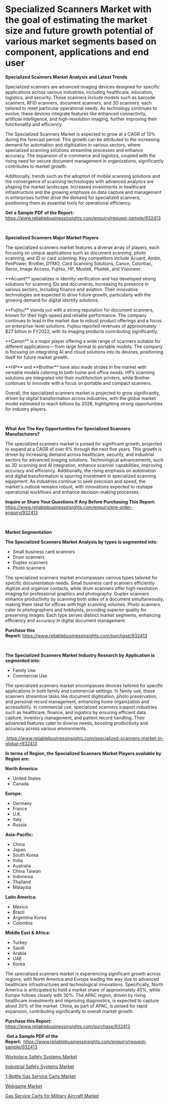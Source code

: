<p><h1>Specialized Scanners Market with the goal of estimating the market size and future growth potential of various market segments based on component, applications and end user</h1></p><p><strong>Specialized Scanners Market Analysis and Latest Trends</strong></p>
<p><p>Specialized scanners are advanced imaging devices designed for specific applications across various industries, including healthcare, education, logistics, and security. These scanners include models such as barcode scanners, RFID scanners, document scanners, and 3D scanners, each tailored to meet particular operational needs. As technology continues to evolve, these devices integrate features like enhanced connectivity, artificial intelligence, and high-resolution imaging, further improving their functionality and efficiency.</p><p>The Specialized Scanners Market is expected to grow at a CAGR of 13% during the forecast period. This growth can be attributed to the increasing demand for automation and digitization in various sectors, where specialized scanning solutions streamline processes and enhance accuracy. The expansion of e-commerce and logistics, coupled with the rising need for secure document management in organizations, significantly contributes to market growth.</p><p>Additionally, trends such as the adoption of mobile scanning solutions and the convergence of scanning technologies with advanced analytics are shaping the market landscape. Increased investments in healthcare infrastructure and the growing emphasis on data capture and management in enterprises further drive the demand for specialized scanners, positioning them as essential tools for operational efficiency.</p></p>
<p><strong>Get a Sample PDF of the Report:&nbsp;</strong> <a href="https://www.reliablebusinessinsights.com/enquiry/request-sample/932413?utm_campaign=1094&utm_medium=2&utm_source=Github&utm_content=ia&utm_term=16112024&utm_id=specialized-scanners">https://www.reliablebusinessinsights.com/enquiry/request-sample/932413</a></p>
<p>&nbsp;</p>
<p><strong>Specialized Scanners Major Market Players</strong></p>
<p><p>The specialized scanners market features a diverse array of players, each focusing on unique applications such as document scanning, photo scanning, and ID or card scanning. Key competitors include Acuant, Ambir, PenPower, Brother, DYMO, Card Scanning Solutions, Canon, Colortrac, Xerox, Image Access, Fujitsu, HP, Mustek, Plustek, and Visioneer.</p><p>**Acuant** specializes in identity verification and has developed strong solutions for scanning IDs and documents, increasing its presence in various sectors, including finance and aviation. Their innovative technologies are expected to drive future growth, particularly with the growing demand for digital identity solutions.</p><p>**Fujitsu** stands out with a strong reputation for document scanners, known for their high-speed and reliable performance. The company continues to lead in the market due to robust product offerings and a focus on enterprise-level solutions. Fujitsu reported revenues of approximately $27 billion in FY2022, with its imaging products contributing significantly.</p><p>**Canon** is a major player offering a wide range of scanners suitable for different applications— from large format to portable models. The company is focusing on integrating AI and cloud solutions into its devices, positioning itself for future market growth.</p><p>**HP** and **Brother** have also made strides in the market with versatile models catering to both home and office needs. HP’s scanning solutions are integrated into their multifunction printers, while Brother continues to innovate with a focus on portable and compact scanners.</p><p>Overall, the specialized scanners market is projected to grow significantly, driven by digital transformation across industries, with the global market model estimated to reach billions by 2026, highlighting strong opportunities for industry players.</p></p>
<p>&nbsp;</p>
<p><strong>What Are The Key Opportunities For Specialized Scanners Manufacturers?</strong></p>
<p><p>The specialized scanners market is poised for significant growth, projected to expand at a CAGR of over 6% through the next five years. This growth is driven by increasing demand across healthcare, security, and industrial sectors for advanced imaging solutions. Technological advancements, such as 3D scanning and AI integration, enhance scanner capabilities, improving accuracy and efficiency. Additionally, the rising emphasis on automation and digital transformation is spurring investment in specialized scanning equipment. As industries continue to seek precision and speed, the market's outlook remains robust, with innovations expected to reshape operational workflows and enhance decision-making processes.</p></p>
<p><strong>Inquire or Share Your Questions If Any Before Purchasing This Report:</strong> <a href="https://www.reliablebusinessinsights.com/enquiry/pre-order-enquiry/932413?utm_campaign=1094&utm_medium=2&utm_source=Github&utm_content=ia&utm_term=16112024&utm_id=specialized-scanners">https://www.reliablebusinessinsights.com/enquiry/pre-order-enquiry/932413</a></p>
<p>&nbsp;</p>
<p><strong>Market Segmentation</strong></p>
<p><strong>The Specialized Scanners Market Analysis by types is segmented into:</strong></p>
<p><ul><li>Small business card scanners</li><li>Drum scanners</li><li>Duplex scanners</li><li>Photo scanners</li></ul></p>
<p><p>The specialized scanners market encompasses various types tailored for specific documentation needs. Small business card scanners efficiently digitize and organize contacts, while drum scanners offer high-resolution imaging for professional graphics and photography. Duplex scanners enhance productivity by scanning both sides of a document simultaneously, making them ideal for offices with high scanning volumes. Photo scanners cater to photographers and hobbyists, providing superior quality for preserving images. Each type serves distinct market segments, enhancing efficiency and accuracy in digital document management.</p></p>
<p><strong>Purchase this Report:&nbsp;</strong><a href="https://www.reliablebusinessinsights.com/purchase/932413?utm_campaign=1094&utm_medium=2&utm_source=Github&utm_content=ia&utm_term=16112024&utm_id=specialized-scanners">https://www.reliablebusinessinsights.com/purchase/932413</a></p>
<p>&nbsp;</p>
<p><strong>The Specialized Scanners Market Industry Research by Application is segmented into:</strong></p>
<p><ul><li>Family Use</li><li>Commercial Use</li></ul></p>
<p><p>The specialized scanners market encompasses devices tailored for specific applications in both family and commercial settings. In family use, these scanners streamline tasks like document digitization, photo preservation, and personal record management, enhancing home organization and accessibility. In commercial use, specialized scanners support industries such as healthcare, finance, and logistics by ensuring efficient data capture, inventory management, and patient record handling. Their advanced features cater to diverse needs, boosting productivity and accuracy across various environments.</p></p>
<p><a href="https://www.reliablebusinessinsights.com/specialized-scanners-market-in-global-r932413?utm_campaign=1094&utm_medium=2&utm_source=Github&utm_content=ia&utm_term=16112024&utm_id=specialized-scanners">&nbsp;https://www.reliablebusinessinsights.com/specialized-scanners-market-in-global-r932413</a></p>
<p><strong>In terms of Region, the Specialized Scanners Market Players available by Region are:</strong></p>
<p>
    <p> <strong> North America: </strong>
        <ul>
            <li>United States</li>
            <li>Canada</li>
        </ul>
        </p> 
    <p> <strong> Europe: </strong>
        <ul>
            <li>Germany</li>
            <li>France</li>
            <li>U.K.</li>
            <li>Italy</li>
            <li>Russia</li>
        </ul>
        </p> 
    <p> <strong> Asia-Pacific: </strong>
        <ul>
            <li>China</li>
            <li>Japan</li>
            <li>South Korea</li>
            <li>India</li>
            <li>Australia</li>
            <li>China Taiwan</li>
            <li>Indonesia</li>
            <li>Thailand</li>
            <li>Malaysia</li>
        </ul>
        </p> 
    <p> <strong> Latin America: </strong>
        <ul>
            <li>Mexico</li>
            <li>Brazil</li>
            <li>Argentina Korea</li>
            <li>Colombia</li>
        </ul>
        </p> 
    <p> <strong> Middle East & Africa: </strong>
        <ul>
            <li>Turkey</li>
            <li>Saudi</li>
            <li>Arabia</li>
            <li>UAE</li>
            <li>Korea</li>
        </ul>
    </p>
    </p>
<p><p>The specialized scanners market is experiencing significant growth across regions, with North America and Europe leading the way due to advanced healthcare infrastructures and technological innovations. Specifically, North America is anticipated to hold a market share of approximately 40%, while Europe follows closely with 30%. The APAC region, driven by rising healthcare investments and improving diagnostics, is expected to capture about 20% of the market. China, as part of APAC, is poised for rapid expansion, contributing significantly to overall market growth.</p></p>
<p><strong>Purchase this Report: </strong><a href="https://www.reliablebusinessinsights.com/purchase/932413?utm_campaign=1094&utm_medium=2&utm_source=Github&utm_content=ia&utm_term=16112024&utm_id=specialized-scanners">https://www.reliablebusinessinsights.com/purchase/932413</a></p>
<p>&nbsp;<strong>Get a Sample PDF of the Report:&nbsp;&nbsp;</strong><a href="https://www.reliablebusinessinsights.com/enquiry/request-sample/932413?utm_campaign=1094&utm_medium=2&utm_source=Github&utm_content=ia&utm_term=16112024&utm_id=specialized-scanners">https://www.reliablebusinessinsights.com/enquiry/request-sample/932413</a></p>
<p><strong></strong></p>
<p><p><a href="https://www.linkedin.com/pulse/global-perspectives-workplace-safety-systems-market-lk1hf?utm_campaign=1094&utm_medium=2&utm_source=Github&utm_content=ia&utm_term=16112024&utm_id=specialized-scanners">Workplace Safety Systems Market</a></p><p><a href="https://www.linkedin.com/pulse/industrial-safety-systems-market-global-regional-ekqpf?utm_campaign=1094&utm_medium=2&utm_source=Github&utm_content=ia&utm_term=16112024&utm_id=specialized-scanners">Industrial Safety Systems Market</a></p><p><a href="https://github.com/LilianFaulkner65/Market-Research-Report-List-1/blob/main/1-bottle-gas-service-carts-market.md?utm_campaign=1094&utm_medium=2&utm_source=Github&utm_content=ia&utm_term=16112024&utm_id=specialized-scanners">1-Bottle Gas Service Carts Market</a></p><p><a href="https://issuu.com/reportprime-2/docs/webgame-market-size-2030.pptx_aa3746be9931e6?utm_campaign=1094&utm_medium=2&utm_source=Github&utm_content=ia&utm_term=16112024&utm_id=specialized-scanners">Webgame Market</a></p><p><a href="https://github.com/SamiaChowdhury801/Market-Research-Report-List-1/blob/main/gas-service-carts-for-military-aircraft-market.md?utm_campaign=1094&utm_medium=2&utm_source=Github&utm_content=ia&utm_term=16112024&utm_id=specialized-scanners">Gas Service Carts for Military Aircraft Market</a></p></p>